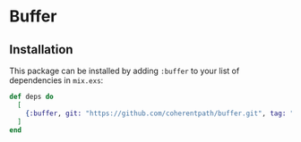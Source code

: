 # Buffer

## Installation

This package can be installed by adding `:buffer` to your list of dependencies in `mix.exs`:

```elixir
def deps do
  [
    {:buffer, git: "https://github.com/coherentpath/buffer.git", tag: "0.1.0"}
  ]
end
```
